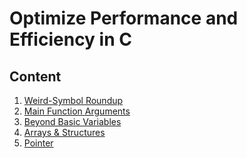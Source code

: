 # Optimize Performance and Efficiency in C

## Content

1. [Weird-Symbol Roundup]()
2. [Main Function Arguments]()
3. [Beyond Basic Variables]()
4. [Arrays & Structures]()
5. [Pointer]()



